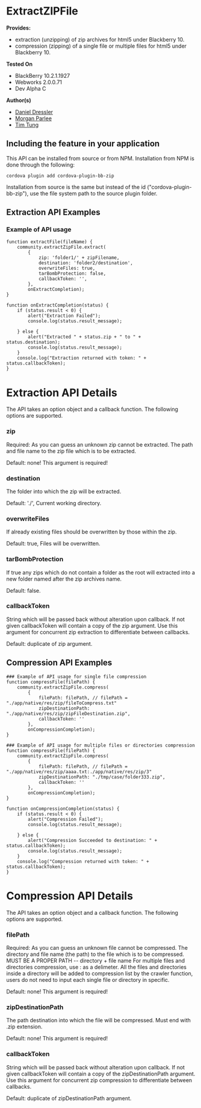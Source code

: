 ExtractZIPFile 
==============

**Provides:**
* extraction (unzipping) of zip archives for html5 under Blackberry 10.
* compression (zipping) of a single file or multiple files for html5 under Blackberry 10.

**Tested On**

* BlackBerry 10.2.1.1927
* Webworks 2.0.0.71
* Dev Alpha C

**Author(s)** 

* [Daniel Dressler](https://github.com/daniel-dressler)
* [Morgan Parlee](https://github.com/mkparlee) 
* [Tim Tung](https://github.com/t470520) 


## Including the feature in your application

This API can be installed from source or from NPM. Installation from NPM is done through the following:

	cordova plugin add cordova-plugin-bb-zip

Installation from source is the same but instead of the id ("cordova-plugin-bb-zip"), use the file system path to the source plugin folder.


Extraction API Examples
--------------
### Example of API usage
	function extractFile(fileName) {
		community.extractZipFile.extract(
			{
				zip: 'folder1/' + zipFilename,
				destination: 'folder2/destination',
				overwriteFiles: true,
				tarBombProtection: false,
				callbackToken: '',
			},
			onExtractCompletion);
	}

	function onExtractCompletion(status) {	
		if (status.result < 0) {
			alert("Extraction Failed");
			console.log(status.result_message);

		} else {
			alert("Extracted " + status.zip + " to " + status.destination);
			console.log(status.result_message);
		}
		console.log("Extraction returned with token: " + status.callbackToken);
  	}	 
    									
Extraction API Details
===============
The API takes an option object and a callback function.
The following options are supported.

### zip
Required: As you can guess an unknown zip cannot be extracted.
The path and file name to the zip file which is to be extracted.

Default: none! This argument is required!


### destination
The folder into which the zip will be extracted.

Default: './', Current working directory.


### overwriteFiles
If already existing files should be overwritten by those within the zip.

Default: true, Files will be overwritten.


### tarBombProtection
If true any zips which do not contain a folder as the root will extracted into a
new folder named after the zip archives name.

Default: false. 


### callbackToken
String which will be passed back without alteration upon callback. If not given
callbackToken will contain a copy of the zip argument. Use this argument for
concurrent zip extraction to differentiate between callbacks.

Default: duplicate of zip argument.



Compression API Examples
--------------
	### Example of API usage for single file compression
	function compressFile(filePath) {
		community.extractZipFile.compress(
			{
				filePath: filePath, // filePath = "./app/native/res/zip/fileToCompress.txt"
				zipDestinationPath: "./app/native/res/zip/zipFileDestination.zip",
				callbackToken: ''
			},
			onCompressionCompletion);
	}
	
	### Example of API usage for multiple files or directories compression
	function compressFile(filePath) {
		community.extractZipFile.compress(
			{
				filePath: filePath, // filePath = "./app/native/res/zip/aaaa.txt:./app/native/res/zip/3"
				zipDestinationPath: "./tmp/case/folder333.zip",
				callbackToken: ''
			},
			onCompressionCompletion);
	}

	function onCompressionCompletion(status) {	
		if (status.result < 0) {
			alert("Compression Failed");
			console.log(status.result_message);

		} else {
			alert("Compression Succeeded to destination: " + status.callbackToken);
			console.log(status.result_message);
		}
		console.log("Compression returned with token: " + status.callbackToken);
  	}	 
    									
Compression API Details
===============
The API takes an option object and a callback function.
The following options are supported.

### filePath
Required: As you can guess an unknown file cannot be compressed.
The directory and file name (the path) to the file which is to be compressed. MUST BE A PROPER PATH -- directory + file name
For multiple files and directories compression, use : as a delimeter. All the files and directories inside a directory will be added to compression list by the crawler function, users do not need to input each single file or directory in specific.

Default: none! This argument is required!


### zipDestinationPath
The path destination into which the file will be compressed. Must end with .zip extension.

Default: none! This argument is required!


### callbackToken
String which will be passed back without alteration upon callback. If not given
callbackToken will contain a copy of the zipDestinationPath argument. Use this argument for
concurrent zip compression to differentiate between callbacks.

Default: duplicate of zipDestinationPath argument.